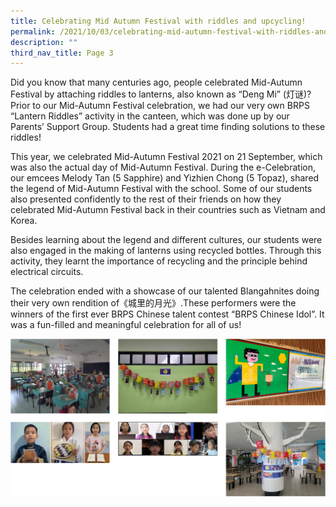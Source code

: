 ```yaml
---
title: Celebrating Mid Autumn Festival with riddles and upcycling!
permalink: /2021/10/03/celebrating-mid-autumn-festival-with-riddles-and-upcycling/
description: ""
third_nav_title: Page 3
---
```

<p>Did you know that many centuries ago, people celebrated Mid-Autumn Festival by attaching riddles to lanterns, also known as &ldquo;Deng Mi&rdquo; (灯谜)? Prior to our Mid-Autumn Festival celebration, we had our very own BRPS &ldquo;Lantern Riddles&rdquo; activity in the canteen, which was done up by our Parents&rsquo; Support Group. Students had a great time finding solutions to these riddles!</p>
<p>This year, we celebrated Mid-Autumn Festival 2021 on 21 September, which was also the actual day of Mid-Autumn Festival. During the e-Celebration, our emcees Melody Tan (5 Sapphire) and Yizhien Chong (5 Topaz), shared the legend of Mid-Autumn Festival with the school. Some of our students also presented confidently to the rest of their friends on how they celebrated Mid-Autumn Festival back in their countries such as Vietnam and Korea.</p>
<p>Besides learning about the legend and different cultures, our students were also engaged in the making of lanterns using recycled bottles. Through this activity, they learnt the importance of recycling and the principle behind electrical circuits.</p>
<p>The celebration ended with a showcase of our talented Blangahnites doing their very own rendition of《城里的月光》.These performers were the winners of the first ever BRPS Chinese talent contest &ldquo;BRPS Chinese Idol&rdquo;. It was a fun-filled and meaningful celebration for all of us!</p>
<img src="/images/midautumn.png">